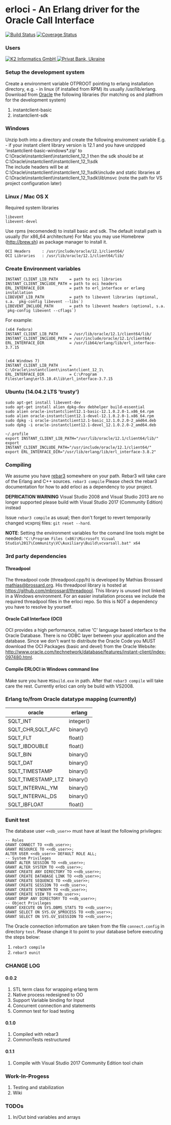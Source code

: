 # erloci - An Erlang driver for the Oracle Call Interface

[![Build Status](https://travis-ci.org/K2InformaticsGmbH/erloci.svg?branch=master)](https://travis-ci.org/K2InformaticsGmbH/erloci) [![Coverage Status](https://coveralls.io/repos/github/K2InformaticsGmbH/erloci/badge.svg?branch=master)](https://coveralls.io/github/K2InformaticsGmbH/erloci?branch=master)

### Users
<a href="http://www.k2informatics.ch/">
  <img src="http://www.k2informatics.ch/logo.gif" alt="K2 Informatics GmbH">
</a>
<a href="http://privatbank.ua/">
  <img src="http://privatbank.ua/img/logo.png?v=2828" alt="Privat Bank, Ukraine">
</a>

### Setup the development system
Create a environment variable OTPROOT pointing to erlang installation directory,
e.g. - in linux (if installed from RPM) its usually /usr/lib/erlang.
Download from [Oracle](http://www.oracle.com/technetwork/database/features/instant-client/index-097480.html) the following libraries (for matching os and platfrom for the development system)
  1. instantclient-basic
  2. instantclient-sdk

### Windows
Unzip both into a directory and create the following enviroment variable
E.g. - if your instant client library version is 12.1 and you have unzipped 'instantclient-basic-windows*.zip' to C:\Oracle\instantclient\instantclient_12_1 then the sdk should be at C:\Oracle\instantclient\instantclient_12_1\sdk\
The include headers will be at C:\Oracle\instantclient\instantclient_12_1\sdk\include and static libraries at C:\Oracle\instantclient\instantclient_12_1\sdk\lib\msvc (note the path for VS project configuration later)

### Linux / Mac OS X
Required system libraries
```
libevent
libevent-devel
```
Use rpms (recomended) to install basic and sdk. The default install path is usually (for x86_64 architecture)
For Mac you may use Homebrew (http://brew.sh) as package manager to install it.
```
OCI Headers     : /usr/include/oracle/12.1/client64/
OCI Libraries   : /usr/lib/oracle/12.1/client64/lib/
```

### Create Environment variables
```
INSTANT_CLIENT_LIB_PATH     = path to oci libraries
INSTANT_CLIENT_INCLUDE_PATH = path to oci headers
ERL_INTERFACE_DIR           = path to erl_interface or erlang installation
LIBEVENT_LIB_PATH           = path to libevent libraries (optional, s.a. `pkg-config libevent --libs`)
LIBEVENT_INCLUDE_PATH       = path to libevent headers (optional, s.a. `pkg-config libevent --cflags`)
```

For example:
```
(x64 Fedora)
INSTANT_CLIENT_LIB_PATH     = /usr/lib/oracle/12.1/client64/lib/
INSTANT_CLIENT_INCLUDE_PATH = /usr/include/oracle/12.1/client64/
ERL_INTERFACE_DIR           = /usr/lib64/erlang/lib/erl_interface-3.7.15


(x64 Windows 7)
INSTANT_CLIENT_LIB_PATH     = C:\Oracle\instantclient\instantclient_12_1\
ERL_INTERFACE_DIR           = C:\Program Files\erlang\erl5.10.4\lib\erl_interface-3.7.15
```

### Ubuntu (14.04.2 LTS 'trusty')
```
sudo apt-get install libevent-dev
sudo apt-get install alien dpkg-dev debhelper build-essential
sudo alien oracle-instantclient12.1-basic-12.1.0.2.0-1.x86_64.rpm
sudo alien oracle-instantclient12.1-devel-12.1.0.2.0-1.x86_64.rpm
sudo dpkg -i oracle-instantclient12.1-basic_12.1.0.2.0-2_amd64.deb
sudo dpkg -i oracle-instantclient12.1-devel_12.1.0.2.0-2_amd64.deb

~/.profile
export INSTANT_CLIENT_LIB_PATH="/usr/lib/oracle/12.1/client64/lib/"
export INSTANT_CLIENT_INCLUDE_PATH="/usr/include/oracle/12.1/client64/"
export ERL_INTERFACE_DIR="/usr/lib/erlang/lib/erl_interface-3.8.2"
```

### Compiling
We assume you have [rebar3](https://www.rebar3.org/) somewhere on your path. Rebar3 will take care of the Erlang and C++ sources.
<code>rebar3 compile</code>
Please check the rebar3 documentation for how to add erloci as a dependency to your project.

**DEPRICATION WARNING** Visual Studio 2008 and Visual Studio 2013 are no longer supported please build with Visual Studio 2017 (Community Edition) instead

Issue `rebar3 compile` as usual; then don't forget to revert temporarily changed vcxproj files: `git reset --hard`.

__NOTE__: Setting the environment variables for the comand line tools might be needed: ``"C:\Program Files (x86)\Microsoft Visual Studio\2017\Community\VC\Auxiliary\Build\vcvarsall.bat" x64``

### 3rd party dependencies
#### Threadpool
The threadpool code (threadpool.cpp/h) is developed by Mathias Brossard mathias@brossard.org. His threadpool library is hosted at https://github.com/mbrossard/threadpool.
This library is unused (not linked) in a Windows environment. For an easier installation process we include the required threadpool files in the erloci repo. So this is NOT a dependency you have to resolve by yourself.

#### Oracle Call Interface (OCI)
OCI provides a high performance, native 'C' language based interface to the Oracle Database. There is no ODBC layer between your application and the database. Since we don't want to distribute the Oracle Code you MUST download the OCI Packages (basic and devel) from the Oracle Website: http://www.oracle.com/technetwork/database/features/instant-client/index-097480.html.

#### Compile ERLOCI in Windows command line
Make sure you have `MSbuild.exe` in path. After that `rebar3 compile` will take care the rest. Currently erloci can only be build with VS2008.

### Erlang to/from Oracle datatype mapping (currently)

oracle|erlang
---|---
SQLT_INT|integer()
SQLT_CHR,SQLT_AFC|binary()
SQLT_FLT|float()
SQLT_IBDOUBLE|float()
SQLT_BIN|binary()
SQLT_DAT|binary()
SQLT_TIMESTAMP|binary()
SQLT_TIMESTAMP_LTZ|binary()
SQLT_INTERVAL_YM|binary()
SQLT_INTERVAL_DS|binary()
SQLT_IBFLOAT|float()

### Eunit test
The database user `<<db_user>>` must have at least the following privileges:

	-- Roles
	GRANT CONNECT TO <<db_user>>;
	GRANT RESOURCE TO <<db_user>>;
	ALTER USER <<db_user>> DEFAULT ROLE ALL;
	-- System Privileges
	GRANT ALTER SESSION TO <<db_user>>;
	GRANT ALTER SYSTEM TO <<db_user>>;
	GRANT CREATE ANY DIRECTORY TO <<db_user>>;
	GRANT CREATE DATABASE LINK TO <<db_user>>;
	GRANT CREATE SEQUENCE TO <<db_user>>;
	GRANT CREATE SESSION TO <<db_user>>;
	GRANT CREATE SYNONYM TO <<db_user>>;
	GRANT CREATE VIEW TO <<db_user>>;
	GRANT DROP ANY DIRECTORY TO <<db_user>>;
	-- Object Privileges
	GRANT EXECUTE ON SYS.DBMS_STATS TO <<db_user>>;
	GRANT SELECT ON SYS.GV_$PROCESS TO <<db_user>>;
	GRANT SELECT ON SYS.GV_$SESSION TO <<db_user>>;

The Oracle connection information are taken from the file `connect.config` in directory `test`. Please change it to point to your database before executing the steps below:

  1. <code>rebar3 compile</code>
  2. <code>rebar3 eunit</code>

### CHANGE LOG
#### 0.0.2
1. STL term class for wrapping erlang term
1. Native process redesigned to OO
1. Support Variable binding for Input
1. Concurrent connection and statements
1. Common test for load testing
#### 0.1.0
1. Compiled with rebar3
1. CommonTests restructured
#### 0.1.1
1. Compile with Visual Studio 2017 Community Edition tool chain

### Work-In-Progess
1. Testing and stabilization
2. Wiki

### TODOs
1. In/Out bind variables and arrays
